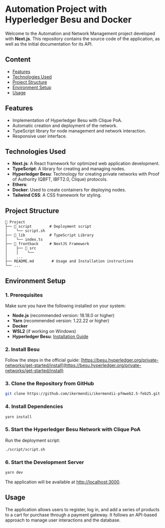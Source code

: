 # Automation Project with Hyperledger Besu and Docker

Welcome to the Automation and Network Management project developed with **Next.js**. This repository contains the source code of the application, as well as the initial documentation for its API.

## Content

- [Features](#features)
- [Technologies Used](#technologies-used)
- [Project Structure](#project-structure)
- [Environment Setup](#environment-setup)
- [Usage](#usage)

## Features

- Implementation of Hyperledger Besu with Clique PoA.
- Automatic creation and deployment of the network.
- TypeScript library for node management and network interaction.
- Responsive user interface.

## Technologies Used

- **Next.js**: A React framework for optimized web application development.
- **TypeScript**: A library for creating and managing nodes.
- **Hyperledger Besu**: Technology for creating private networks with Proof of Authority (QBFT, IBFT2.0, Clique) protocols.
- **Ethers**: 
- **Docker**: Used to create containers for deploying nodes.
- **Tailwind CSS**: A CSS framework for styling.

## Project Structure
```
📂 Project
├── 📂 script        # Deployment script
│    └── script.sh  
├── 📂 lib           # TypeScript Library
│    └── index.ts  
├── 📂 frontback     # NextJS Framework
│    ├── 📂 src 
│    │    └── 
│    ...
├── README.md        # Usage and Installation instructions
└── ...
```

## Environment Setup

### 1️. Prerequisites

Make sure you have the following installed on your system:

- **Node.js** (recommended version: 18.18.0 or higher)
- **Yarn** (recommended version: 1.22.22 or higher)
- **Docker**
- **WSL2** (if working on Windows)
- **Hyperledger Besu**: [Installation Guide](https://besu.hyperledger.org/private-networks/get-started/install)

### 2️. Install Besu

Follow the steps in the official guide:
[https://besu.hyperledger.org/private-networks/get-started/install](https://besu.hyperledger.org/private-networks/get-started/install)

### 3️. Clone the Repository from GitHub

```bash
git clone https://github.com/ikermendii/ikermendii-pfmweb2.5-feb25.git
```

### 4️. Install Dependencies

```bash
yarn install
```

### 5️. Start the Hyperledger Besu Network with Clique PoA

Run the deployment script:

```bash
./script/script.sh
```

### 6. Start the Development Server

```bash
yarn dev
```
The application will be available at [http://localhost:3000](http://localhost:3000).


## Usage

The application allows users to register, log in, and add a series of products to a cart for purchase through a payment gateway. It follows an API-based approach to manage user interactions and the database.

